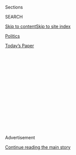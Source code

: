 <div id="app">

<div>

<div>

<div>

<div class="NYTAppHideMasthead css-1q2w90k e1suatyy0">

<div class="section css-ui9rw0 e1suatyy2">

<div class="css-eph4ug er09x8g0">

<div class="css-6n7j50">

</div>

<span class="css-1dv1kvn">Sections</span>

<div class="css-10488qs">

<span class="css-1dv1kvn">SEARCH</span>

</div>

[Skip to content](#site-content)[Skip to site
index](#site-index)

</div>

<div id="masthead-section-label" class="css-1wr3we4 eaxe0e00">

[Politics](https://www.nytimes3xbfgragh.onion/section/politics)

</div>

<div class="css-10698na e1huz5gh0">

</div>

</div>

<div id="masthead-bar-one" class="section hasLinks css-15hmgas e1csuq9d3">

<div class="css-uqyvli e1csuq9d0">

</div>

<div class="css-1uqjmks e1csuq9d1">

</div>

<div class="css-9e9ivx">

[](https://myaccount.nytimes3xbfgragh.onion/auth/login?response_type=cookie&client_id=vi)

</div>

<div class="css-1bvtpon e1csuq9d2">

[Today’s
Paper](https://www.nytimes3xbfgragh.onion/section/todayspaper)

</div>

</div>

</div>

</div>

<div data-aria-hidden="false">

<div id="site-content" data-role="main">

<div>

<div class="css-1aor85t" style="opacity:0.000000001;z-index:-1;visibility:hidden">

<div class="css-1hqnpie">

<div class="css-epjblv">

<span class="css-17xtcya">[Politics](/section/politics)</span><span class="css-x15j1o">|</span><span class="css-fwqvlz">House
Condemns Trump’s Attack on Four Congresswomen as
Racist</span>

</div>

<div class="css-k008qs">

<div class="css-1iwv8en">

<span class="css-18z7m18"></span>

<div>

</div>

</div>

<span class="css-1n6z4y">https://nyti.ms/2k8fBSs</span>

<div class="css-1705lsu">

<div class="css-4xjgmj">

<div class="css-4skfbu" data-role="toolbar" data-aria-label="Social Media Share buttons, Save button, and Comments Panel with current comment count" data-testid="share-tools">

  - 
  - 
  - 
  - 
    
    <div class="css-6n7j50">
    
    </div>

  - 
  - 

</div>

</div>

</div>

</div>

</div>

</div>

<div class="css-13pd83m">

</div>

<div id="top-wrapper" class="css-1sy8kpn">

<div id="top-slug" class="css-l9onyx">

Advertisement

</div>

[Continue reading the main
story](#after-top)

<div class="ad top-wrapper" style="text-align:center;height:100%;display:block;min-height:250px">

<div id="top" class="place-ad" data-position="top" data-size-key="top">

</div>

</div>

<div id="after-top">

</div>

</div>

<div id="sponsor-wrapper" class="css-1hyfx7x">

<div id="sponsor-slug" class="css-19vbshk">

Supported by

</div>

[Continue reading the main
story](#after-sponsor)

<div id="sponsor" class="ad sponsor-wrapper" style="text-align:center;height:100%;display:block">

</div>

<div id="after-sponsor">

</div>

</div>

<div class="css-1vkm6nb ehdk2mb0">

# House Condemns Trump’s Attack on Four Congresswomen as Racist

</div>

![<span class="css-16f3y1r e13ogyst0">The House voted on Tuesday to
condemn President Trump’s attacks against four congresswomen of color as
racist. The measure passed 240 to 187, with votes largely falling along
party
lines.</span><span class="css-cch8ym"><span class="css-1dv1kvn">Credit</span><span class="css-cnj6d5 e1z0qqy90" itemprop="copyrightHolder"><span class="css-1ly73wi e1tej78p0">Credit...</span><span>Erin
Schaff/The New York
Times</span></span></span>](https://static01.graylady3jvrrxbe.onion/images/2019/07/16/us/politics/16dc-cong1-sub3/16dc-cong1-sub3-videoSixteenByNine3000.jpg)

<div class="css-xt80pu e12qa4dv0">

<div class="css-18e8msd">

<div class="css-vp77d3 epjyd6m0">

<div class="css-1baulvz">

By [<span class="css-1baulvz last-byline" itemprop="name">Julie
Hirschfeld
Davis</span>](https://www.nytimes3xbfgragh.onion/by/julie-hirschfeld-davis)

</div>

</div>

  - July 16,
    2019

  - 
    
    <div class="css-4xjgmj">
    
    <div class="css-d8bdto" data-role="toolbar" data-aria-label="Social Media Share buttons, Save button, and Comments Panel with current comment count" data-testid="share-tools">
    
      - 
      - 
      - 
      - 
        
        <div class="css-6n7j50">
        
        </div>
    
      - 
      - 
    
    </div>
    
    </div>

</div>

</div>

<div class="section meteredContent css-1r7ky0e" name="articleBody" itemprop="articleBody">

<div class="css-1fanzo5 StoryBodyCompanionColumn">

<div class="css-53u6y8">

WASHINGTON — The House voted on Tuesday to condemn as racist President
Trump’s attacks against four congresswomen of color, but only after the
debate over the president’s language devolved into a bitterly partisan
brawl that showcased deep rifts over race, ethnicity and political
ideology in the age of Trump.

The measure, the first House rebuke of a president in more than 100
years, passed nearly along party lines, 240 to 187, after one of the
most polarizing exchanges on the floor in recent times. Only four
Republicans and the House’s lone independent, Representative Justin
Amash of Michigan, voted with all Democrats to condemn the president.

*\[Update:* [*House votes to kill Trump impeachment
resolution*](https://www.nytimes3xbfgragh.onion/2019/07/17/us/politics/house-impeachment-trump.html)*.\]*

“I know racism when I see it, I know racism when I feel it, and at the
highest level of government, there’s no room for racism,” said
Representative John Lewis, Democrat of Georgia, an icon of the civil
rights movement.

Some Republicans were just as adamant in their defense of Mr. Trump:
“What has really happened here is that the president and his
supporters have been forced to endure months of allegations of racism,”
said Representative Dan Meuser, Republican of Pennsylvania. “This
ridiculous slander does a disservice to our nation.”

</div>

</div>

<div class="css-1fanzo5 StoryBodyCompanionColumn">

<div class="css-53u6y8">

*\[Read* [*the text of the
resolution*](https://www.nytimes3xbfgragh.onion/2019/07/16/us/politics/house-resolution-condemning-trump.html)*.\]*

Republicans ground the proceedings to a halt shortly before the House
was to vote on [the nonbinding
resolution](https://www.congress.gov/bill/116th-congress/house-resolution/489/text?q=%7B%22search%22%3A%5B%22racist%22%2C%22racist%22%5D%7D&r=2&s=3),
which calls Mr. Trump’s tweets and verbal volleys “racist comments that
have legitimized increased fear and hatred of new Americans and people
of color.” It was the Democrats’ response to Mr. Trump’s attacks on
Representatives Alexandria Ocasio-Cortez of New York, Ilhan Omar of
Minnesota, Ayanna S. Pressley of Massachusetts and Rashida Tlaib of
Michigan, who he said should “go back” to their countries, [an
insult](https://www.nytimes3xbfgragh.onion/2019/07/16/us/politics/aoc-trump-tlaib-omar-pressley.html)
that he has continued to employ in the days since.

“There’s no excuse for any response to those words but a swift and
strong, unified condemnation,” Speaker Nancy Pelosi said as the House
debated the resolution. “Every single member of this institution,
Democratic and Republican, should join us in condemning the president’s
racist tweets.”

As Republicans rose to protest, Ms. Pelosi turned toward them on the
House floor and picked up her speech, her voice rising as she added, “To
do anything less would be a shocking rejection of our values and a
shameful abdication of our oath of office to protect the American
people.”

</div>

</div>

<div class="css-79elbk" data-testid="photoviewer-wrapper">

<div class="css-z3e15g" data-testid="photoviewer-wrapper-hidden">

</div>

<div class="css-1a48zt4 ehw59r15" data-testid="photoviewer-children">

![<span class="css-16f3y1r e13ogyst0" data-aria-hidden="true">President
Trump held up a sheet of paper showing a photograph of Representative
Ilhan Omar, Democrat of Minnesota, during a cabinet meeting on Tuesday
at the White
House.</span><span class="css-cnj6d5 e1z0qqy90" itemprop="copyrightHolder"><span class="css-1ly73wi e1tej78p0">Credit...</span><span>Doug
Mills/The New York
Times</span></span>](https://static01.graylady3jvrrxbe.onion/images/2019/07/16/us/politics/16dc-cong1-sub/merlin_158029704_159d542f-4529-4b92-92c7-04af3259cb9a-articleLarge.jpg?quality=75&auto=webp&disable=upscale)

</div>

</div>

<div class="css-1fanzo5 StoryBodyCompanionColumn">

<div class="css-53u6y8">

Representative Doug Collins of Georgia, the top Republican on the
Judiciary Committee, made a formal objection to the remarks, charging
that they had violated the rules of decorum, which call for lawmakers to
avoid impugning the motives of their colleagues or the president. It was
a stunning turn in a debate about Mr. Trump’s own incendiary language.

</div>

</div>

<div class="css-1fanzo5 StoryBodyCompanionColumn">

<div class="css-53u6y8">

Mr. Trump on Tuesday denied that his tweets were racist and implored
House Republicans to reject the measure. The president raged on Twitter,
calling the House resolution a “con game” as he renewed his harsh
criticism of the congresswomen.

“Those Tweets were NOT Racist,” [Mr. Trump
wrote](https://twitter.com/realDonaldTrump/status/1151129281134768128).
“I don’t have a Racist bone in my body\! The so-called vote to be
taken is a Democrat con game. Republicans should not show ‘weakness’ and
fall into their trap.”

Late Tuesday, [the president praised how the Republicans
voted](https://twitter.com/realDonaldTrump/status/1151327083110510594),
tweeting, “So great to see how unified the Republican Party was on
today’s vote concerning statements I made about four Democrat
Congresswomen.”

The vote was a show of unity for Democrats — who had been squabbling for
weeks — and a test of Republican principles. In the end, the only
Republicans to cross party lines were Representative Fred Upton of
Michigan, Susan W. Brooks of Indiana, Brian Fitzpatrick of Pennsylvania
and Will Hurd of Texas, the House’s only black Republican.

But as the debate played out, the scene devolved into a spectacle.

At one point, Representative Emanuel Cleaver II, Democrat of Missouri,
who was presiding in the House when Republicans challenged Ms. Pelosi’s
words, banged the gavel, rose from the marble dais and stormed off the
floor. “We aren’t ever, ever going to pass up, it seems, an opportunity
to escalate, and that’s what this is,” Mr. Cleaver said, his voice
rising in frustration. “We want to just fight.”

For their part, Republicans took to the floor not to defend the
president’s remarks but to condemn Democrats for what they called a
breach of
decorum.

</div>

</div>

<div class="css-79elbk" data-testid="photoviewer-wrapper">

<div class="css-z3e15g" data-testid="photoviewer-wrapper-hidden">

</div>

<div class="css-1a48zt4 ehw59r15" data-testid="photoviewer-children">

<div class="css-1xdhyk6 erfvjey0">

<span class="css-1ly73wi e1tej78p0">Image</span>

<div class="css-zjzyr8">

<div data-testid="lazyimage-container" style="height:257.77777777777777px">

</div>

</div>

</div>

<span class="css-16f3y1r e13ogyst0" data-aria-hidden="true">Senator
Mitch McConnell, Republican of Kentucky and the majority leader, said,
“The president is not a
racist.”</span><span class="css-cnj6d5 e1z0qqy90" itemprop="copyrightHolder"><span class="css-1ly73wi e1tej78p0">Credit...</span><span>Erin
Schaff/The New York Times</span></span>

</div>

</div>

<div class="css-1fanzo5 StoryBodyCompanionColumn">

<div class="css-53u6y8">

Ultimately, it was left to Representative Steny H. Hoyer, the majority
leader, to recite the official ruling that Ms. Pelosi had, in fact,
violated a House rule against characterizing an action as “racist.” The
move by Republicans to have her words stricken from the record then
failed along party lines, and Ms. Pelosi was unrepentant.

</div>

</div>

<div class="css-1fanzo5 StoryBodyCompanionColumn">

<div class="css-53u6y8">

“I stand by my statement,” she said as she strode through the Capitol.
“I’m proud of the attention being called to it because what the
president said was completely inappropriate.”

While Democrats were publicly unanimous in their support of the
resolution, some moderate lawmakers from Republican-leaning districts
that backed Mr. Trump in 2016 privately voiced their discomfort. They
said that while the president’s comments had been racist, the party was
playing into his hands by spending so much time condemning his remarks,
according to centrist lawmakers and senior aides who spoke on the
condition of anonymity to describe internal discussions.

They were particularly angry about being asked to vote to condone Ms.
Pelosi’s breach of the rules, which two of them described as throwing
moderate lawmakers “under the bus” in order to help the speaker shore up
support among progressives who had been alienated by her feud with Ms.
Ocasio-Cortez and her allies. One lawmaker described the upshot of the
extraordinary episode as “another week burned on his terms instead of
ours.”

The scene underscored the intensity of feeling prompted by Mr. Trump’s
latest comments. Republicans spent the day arguing that Democrats,
particularly Ms. Ocasio-Cortez’s so-called Squad, were no better.

“In those tweets, I see nothing that references anybody’s race — not a
thing — I don’t see anyone’s name being referenced in the tweets, but
the president’s referring to people, congresswomen, who are
anti-American,” said Representative Sean P. Duffy, Republican of
Wisconsin. “And lo and behold, everybody in this chamber knows who he’s
talking about.”

Mr. Duffy’s comments prompted an angry response from Representative
Pramila Jayapal, Democrat of Washington, who sought to register an
official objection. She said the use of the word “anti-American” was
“completely inappropriate” but was not allowed to formally ask to have
the words stricken.

</div>

</div>

![<span class="css-16f3y1r e13ogyst0">On Monday, hours after President
Trump defended his Twitter attacks on Representatives Alexandria
Ocasio-Cortez, Ilhan Omar, Rashida Tlaib and Ayanna S. Pressley, the
four Democratic congresswomen of color held a news conference to respond
to his
remarks.</span><span class="css-cch8ym"><span class="css-1dv1kvn">Credit</span><span class="css-cnj6d5 e1z0qqy90" itemprop="copyrightHolder"><span class="css-1ly73wi e1tej78p0">Credit...</span><span>Doug
Mills/The New York
Times</span></span></span>](https://static01.graylady3jvrrxbe.onion/images/2019/07/15/us/politics/15dc-trump-sub/15dc-trump-sub-videoSixteenByNine3000.jpg)

<div class="css-1fanzo5 StoryBodyCompanionColumn">

<div class="css-53u6y8">

At a closed-door meeting of House Democrats on Tuesday morning, Ms.
Pelosi set the stage for the debate, calling the four freshman
congresswomen “our sisters,” and saying Mr. Trump’s insults echoed
hurtful and offensive remarks he makes every day.

“So this is a resolution based in who we are as a people, as well as a
recognition of the unacceptability of what his goals were,” Ms. Pelosi
told Democrats, according to an aide present for the private meeting who
described her remarks on condition of anonymity. “This is, I hope, one
where we will get Republican support. If they can’t support condemning
the words of the president, well, that’s a message in and of itself.”

A smattering of Republicans have denounced Mr. Trump’s performance,
including Gov. Charlie Baker of Massachusetts. The president’s comments
“were shameful, they were racist,” [he told WBUR in
Boston](https://www.wbur.org/news/2019/07/15/baker-republican-trump-tweets-pressley)
on Monday, “and they bring a tremendous amount of, sort of, disgrace to
public policy and public life, and I condemn them all.”

But most Republican leaders refrained from criticizing Mr. Trump, at
least directly, and top House Republicans lobbied their colleagues to
oppose the resolution.

Representative Kevin McCarthy of California, the House Republican leader
and a close ally of the president’s, said he would oppose the measure,
and when asked whether Mr. Trump’s tweets were racist, he replied
flatly: “No.”

Senator Mitch McConnell, Republican of Kentucky and the majority leader,
said that all politicians should dial back their rhetoric. But he did
not take issue with Mr. Trump, saying that “the president’s not a
racist.”

</div>

</div>

<div class="css-1fanzo5 StoryBodyCompanionColumn">

<div class="css-53u6y8">

Earlier, Mr. Trump tried to shift the focus to what he called “HORRIBLE”
things said by the four liberal freshman congresswomen, who have been
among the most outspoken in their criticisms of him. On Monday, they
described Mr. Trump as racist, xenophobic, misogynistic and
criminal.

</div>

</div>

<div class="css-1sngw6j">

[](https://www.nytimes3xbfgragh.onion/interactive/2019/07/18/us/politics/trump-racist-tweet-evolution.html)

<div class="css-1eoytci">

![](https://static01.graylady3jvrrxbe.onion/images/2019/07/18/us/trump-racist-tweet-evolution-promo-1563501582520/trump-racist-tweet-evolution-promo-1563501582520-articleLarge-v3.png)

</div>

<div class="css-1rha1bf">

## How Trump’s Twitter Attack Against Democrats Evolved Into ‘Send Her Back’ Chant

On Sunday, the president tweeted about four congresswomen in messages
denounced as racist. By Wednesday, a crowd of his supporters had a
rallying cry.

</div>

</div>

<div class="css-1fanzo5 StoryBodyCompanionColumn">

<div class="css-53u6y8">

“This should be a vote on the filthy language, statements and lies told
by the Democrat Congresswomen, who I truly believe, based on their
actions, hate our Country,” [Mr. Trump
tweeted](https://twitter.com/realDonaldTrump/status/1151129281919102976).

While some Democrats had pressed for a stronger resolution of censure,
House leaders opted instead for a narrower measure based on Mr. Trump’s
latest remarks, in an effort to generate a unanimous vote in their
party.

During the meeting on Tuesday morning, Representative Jim McGovern,
Democrat of Massachusetts and the chairman of the Rules Committee,
warned members to take care with their language during the debate,
including checking with the official in charge of enforcing floor
procedures to make sure their speeches would not violate House rules
against making personal references to the president on the floor.

Ms. Pelosi advised Democrats to focus on how Mr. Trump’s “words were
racist,” which would keep them in compliance with the rules. Later,
after Mr. Collins objected to her speech, Ms. Pelosi shot back that she
had cleared them in advance to ensure they were within bounds.

It is virtually unheard-of for Congress to rebuke a sitting president.
The last one to be challenged was William Howard Taft, who served from
1909 to 1913. He was accused of having tried to influence a disputed
Senate election, but in the end, the Senate passed a watered-down
resolution and the phrase “ought to be severely condemned” was removed.

</div>

</div>

<div class="css-1fanzo5 StoryBodyCompanionColumn">

<div class="css-53u6y8">

While the vote on Tuesday was symbolic and nonbinding, the debate
dramatized the conflict between Democrats and a president who has
organized his agenda and his re-election campaign around stoking racial
controversy and casting the group of progressive stars as dangerous
extremists to be feared.

Among other things, the resolution declares that the House “believes
that immigrants and their descendants have made America stronger,” that
“those who take the oath of citizenship are every bit as American as
those whose families have lived in the United States for many
generations,” and that the House “is committed to keeping America open
to those lawfully seeking refuge and asylum from violence and
oppression, and those who are willing to work hard to live the American
Dream, no matter their race, ethnicity, faith, or country of origin.”

One after another, Republicans rose to reject the criticism of Mr.
Trump, arguing that it was Ms. Ocasio-Cortez and her colleagues — who
have sometimes used coarse language to describe Mr. Trump and his
policies — who should be rebuked and punished for their words and
conduct.

“When we consider the power of this chamber to legislate for the common
good,” Mr. Collins said, “I wonder why my colleagues have become so
eager to attack the president they are willing to sacrifice the rules,
precedent and the integrity of the people’s house for an unprecedented
vote that undercuts its very democratic processes.”

The Democratic unity on the vote could prove short-lived. Moments after
the measure passed, Representative Al Green, Democrat of Texas, went to
the House floor to reintroduce his articles of impeachment against the
president. If Mr. Green can force a debate, the divisions between
liberals and more moderate Democrats will almost certainly re-emerge.

</div>

</div>

</div>

<div>

</div>

<div>

</div>

<div>

</div>

<div>

<div id="bottom-wrapper" class="css-1ede5it">

<div id="bottom-slug" class="css-l9onyx">

Advertisement

</div>

[Continue reading the main
story](#after-bottom)

<div id="bottom" class="ad bottom-wrapper" style="text-align:center;height:100%;display:block;min-height:90px">

</div>

<div id="after-bottom">

</div>

</div>

</div>

</div>

</div>

## Site Index

<div>

</div>

## Site Information Navigation

  - [© <span>2020</span> <span>The New York Times
    Company</span>](https://help.nytimes3xbfgragh.onion/hc/en-us/articles/115014792127-Copyright-notice)

<!-- end list -->

  - [NYTCo](https://www.nytco.com/)
  - [Contact
    Us](https://help.nytimes3xbfgragh.onion/hc/en-us/articles/115015385887-Contact-Us)
  - [Work with us](https://www.nytco.com/careers/)
  - [Advertise](https://nytmediakit.com/)
  - [T Brand Studio](http://www.tbrandstudio.com/)
  - [Your Ad
    Choices](https://www.nytimes3xbfgragh.onion/privacy/cookie-policy#how-do-i-manage-trackers)
  - [Privacy](https://www.nytimes3xbfgragh.onion/privacy)
  - [Terms of
    Service](https://help.nytimes3xbfgragh.onion/hc/en-us/articles/115014893428-Terms-of-service)
  - [Terms of
    Sale](https://help.nytimes3xbfgragh.onion/hc/en-us/articles/115014893968-Terms-of-sale)
  - [Site
    Map](https://spiderbites.nytimes3xbfgragh.onion)
  - [Help](https://help.nytimes3xbfgragh.onion/hc/en-us)
  - [Subscriptions](https://www.nytimes3xbfgragh.onion/subscription?campaignId=37WXW)

</div>

</div>

</div>

</div>
